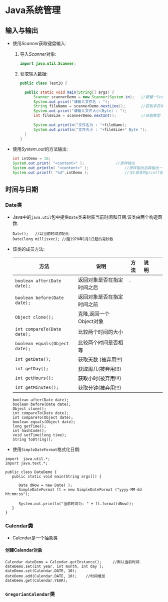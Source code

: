 # Java系统管理

[//]: # (__author__ = "Wenger Binning")

## 输入与输出

* 使用$Scanner$获取键盘输入:

  1. 导入$Scanner$对象:

     ```java
     import java.util.Scanner;
     ```

   2. 获取输入数据:

      ```java
      public class TestIO {
      
      	public static void main(String[] args) {
      		Scanner scannerDemo = new Scanner(System.in);	//新建一Scanner对象
      		System.out.print("请输入文件名 : ");
      		String fileName = scannerDemo.nextLine();		//获取字符串
      		System.out.print("请输入文件大小(Byte) : ");
      		int fileSize = scannerDemo.nextInt();			//获取整型
		
      		System.out.println("文件名为 : "+fileName);
      		System.out.println("文件大小 : "+fileSize+" Byte ");
      	}
      }
      ```

* 使用$System.out$的方法输出:

  ```java
  int intDemo = 10;
  System.out.print( "<content>" );				//原样输出
  System.out.println( "<content>" );				//原样输出后再输出一个回车换行符
  System.out.printf( "%d",intDemo );				//与C语言的printf函数一样
  ```
  
## 时间与日期



### Date类

* Java中的`java.util`包中提供`Date`类来封装当前时间和日期.该类由两个构造函数:

  ```
  Date();	//以当前时间初始化
  Date(long millisxec);	//距1970年1月1日起的毫秒数
  ```

* 该类的成员方法:

  | 方法                           | 说明                       | 方法 | 说明 |      |      |
  | ------------------------------ | -------------------------- | ---- | ---- | ---- | ---- |
  | `boolean after(Date date);`    | 返回对象是否在指定时间之后 | `    |      |      |      |
  | `boolean before(Date date);`   | 返回对象是否在指定时间之前 |      |      |      |      |
  | `Object clone();`              | 克隆,返回一个Object对象    |      |      |      |      |
  | `int compareTo(Date date);`    | 比较两个时间的大小         |      |      |      |      |
  | `boolean equals(Object date);` | 比较两个时间是否相等       |      |      |      |      |
  | `int getDate();`               | 获取天数 (被弃用!!!)       |      |      |      |      |
  | `int getDay();`                | 获取周几(被弃用!!!)        |      |      |      |      |
  | `int getHours();`              | 获取小时(被弃用!!!)        |      |      |      |      |
  | `int getMinutes();`            | 获取分钟(被弃用!!!)        |      |      |      |      |

  

  ```
  boolean after(Date date);
  boolean before(Date date);
  Object clone();
  int compareTo(Date date);
  int compareTo(Object date);
  boolean equals(Object date);
  long getTime();
  int hashCode();
  void setTime(long time);
  String toDtring();
  ```

* 使用`SimpleDateFormat`格式化日期:

```
import  java.util.*;
import java.text.*;

public class DateDemo {
   public static void main(String args[]) {
 
      Date dNow = new Date( );
      SimpleDateFormat ft = new SimpleDateFormat ("yyyy-MM-dd hh:mm:ss");
 
      System.out.println("当前时间为: " + ft.format(dNow));
   }
}
```

### Calendar类

* Calendar是一个抽象类

#### 创建Calendar对象

```
Calendar dateDemo = Calendar.getInstance();		//默认当前时间
dateDemo.set(int year, int month, int day );
dateDemo.set(Calendar.DATE, 10);
dateDemo.add(Calendar.DATE, 10);	//时间增加
dateDemo.get(Calendar.YEAR);
```



### `GregorianCalendar`类
